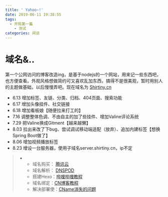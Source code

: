 ```yaml
---
title: ' Yahoo~!'
date: 2019-06-11 19:38:55
tags:
  - 开局第一篇
    - 测试
categories: 闲谈
---
```


# 域名&..

第一个公网访问的博客改造ing，是基于nodejs的一个网站，用来记一些东西吧，也方便查看。外观风格想做简约可又喜欢乱加东西，搞得不是很美观，暂时用别人的主题做基础，以后慢慢弄吧。现在域名为 [Shirtiny.cn](https://shirtiny.cn/)

- 6.13 增加标签、友链、分类、归档、404页面、搜索功能
- 6.17 增加头像挂件、社交链接
- 6.18 增加看板娘【随便拉来打工的】
- 7.16 调整整体色调、不由自主的加了些挂件、增加Valine评论系统
- 7.29 把Valine换成Gitment【越来越懒】
- 8.03 拉出来改了下bug、尝试调试移动端适配（放弃）、追加内建标签【想换Spring Boot做了】
- 8.06 增加视频播放标签
- 8.23 增设一台服务器，使用子域名server.shirtiny.cn，ip不定

<!-- more -->

> - - 域名购买： [腾讯云](https://cloud.tencent.com/)
>   - 域名解析： [DNSPOD](https://www.dnspod.cn/)
>   - 搭建Hexo：[哔哩哔哩教程](https://www.bilibili.com/video/av24897960/?p=1)
>   - 域名绑定：[CN博客教程](https://www.cnblogs.com/zhangqie/p/7978394.html)
>   - 解决部署使：[CName消失的问题](https://www.cnblogs.com/chengxs/p/7496265.html)
